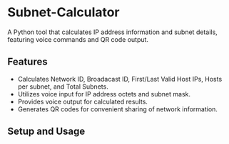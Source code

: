# Subnet-Calculator

A Python tool that calculates IP address information and subnet details, featuring voice commands and QR code output.

## Features
- Calculates Network ID, Broadacast ID, First/Last Valid Host IPs, Hosts per subnet, and Total Subnets.
- Utilizes voice input for IP address octets and subnet mask.
- Provides voice output for calculated results.
- Generates QR codes for convenient sharing of network information.

## Setup and Usage




